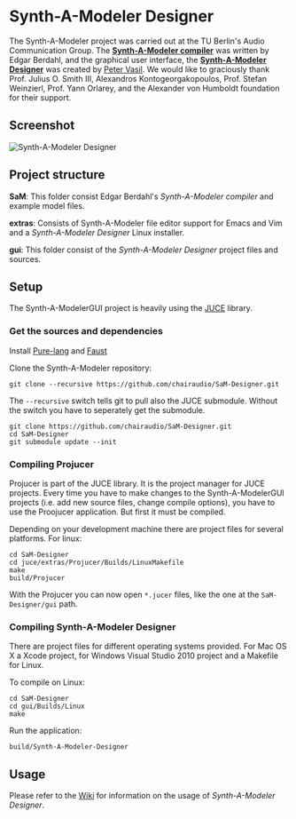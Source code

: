 # Synth-A-Modeler Designer

The Synth-A-Modeler project was carried out at the TU Berlin's Audio
Communication Group. The
[**Synth-A-Modeler compiler**](https://github.com/eberdahl/SaM) was
written by Edgar Berdahl, and the graphical user interface, the
[**Synth-A-Modeler Designer**](https://github.com/chairaudio/SaM-Designer) was
created by [Peter Vasil](http://www.petervasil.net/).
We would like to graciously thank Prof. Julius O. Smith III,
Alexandros Kontogeorgakopoulos, Prof. Stefan Weinzierl,
Prof. Yann Orlarey, and the Alexander von Humboldt foundation for their
support.

## Screenshot

![Synth-A-Modeler Designer](https://github.com/ptrv/SaM-Designer/raw/master/screenshot.png
 "Synth-A-Modeler Designer")


## Project structure

**SaM**: This folder consist Edgar Berdahl's *Synth-A-Modeler compiler*
  and example model files.

<!-- **cmd2**: A C++ version of the *Synth-A-Modeler* compiler (experimental). -->

**extras**: Consists of Synth-A-Modeler file editor support for Emacs
  and Vim and a *Synth-A-Modeler Designer* Linux installer.

**gui**: This folder consist of the *Synth-A-Modeler Designer* project
  files and sources.

## Setup

The Synth-A-ModelerGUI project is heavily using the [JUCE][1] library.

### Get the sources and dependencies

Install [Pure-lang](https://github.com/agraef/pure-lang) and [Faust](https://github.com/grame-cncm/faust) 

Clone the Synth-A-Modeler repository:

    git clone --recursive https://github.com/chairaudio/SaM-Designer.git
    
The `--recursive` switch tells git to pull also the JUCE submodule.
Without the switch you have to seperately get the submodule.

    git clone https://github.com/chairaudio/SaM-Designer.git
    cd SaM-Designer
    git submodule update --init

### Compiling Projucer

Projucer is part of the JUCE library. It is the project manager for
JUCE projects. Every time you have to make changes to the
Synth-A-ModelerGUI projects (i.e. add new source files, change compile
options), you have to use the Proojucer application. But first it must
be compiled.

Depending on your development machine there are project files for several
platforms. For linux:

    cd SaM-Designer
    cd juce/extras/Projucer/Builds/LinuxMakefile
    make
    build/Projucer

With the Projucer you can now open `*.jucer` files, like the one at the
`SaM-Designer/gui` path.

### Compiling Synth-A-Modeler Designer

There are project files for different operating systems provided. For
Mac OS X a Xcode project, for Windows Visual Studio 2010 project and a
Makefile for Linux.

To compile on Linux:

    cd SaM-Designer
    cd gui/Builds/Linux
    make

Run the application:

    build/Synth-A-Modeler-Designer


[1]: https://juce.com

## Usage

Please refer to the [Wiki][3] for information on the usage of
*Synth-A-Modeler Designer*.

[3]: https://github.com/ptrv/Synth-A-Modeler/wiki
